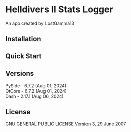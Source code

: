 # Helldivers II Stats Logger

An app created by LostGamma13

## Installation


## Quick Start








## Versions
PySide - 6.7.2  (Aug 01, 2024)  
QtCore - 6.7.2  (Aug 01, 2024)  
Dash   - 2.17.1 (Aug 06, 2024)

## License
GNU GENERAL PUBLIC LICENSE
Version 3, 29 June 2007